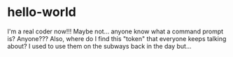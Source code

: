 # hello-world
I'm a real coder now!!!
Maybe not...  anyone know what a command prompt is?
Anyone???
Also, where do I find this "token" that everyone keeps talking about?  I used to use them on the subways back in the day but...
